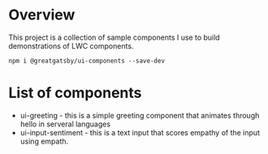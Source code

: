 # Overview

This project is a collection of sample components I use to build demonstrations of LWC components.

`npm i @greatgatsby/ui-components --save-dev`

# List of components

* ui-greeting - this is a simple greeting component that animates through hello in serveral languages
* ui-input-sentiment - this is a text input that scores empathy of the input using empath.
